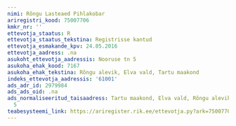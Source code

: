 ```yaml
---
nimi: Rõngu Lasteaed Pihlakobar
ariregistri_kood: 75007706
kmkr_nr: ''
ettevotja_staatus: R
ettevotja_staatus_tekstina: Registrisse kantud
ettevotja_esmakande_kpv: 24.05.2016
ettevotja_aadress: .na
asukoht_ettevotja_aadressis: Nooruse tn 5
asukoha_ehak_kood: 7167
asukoha_ehak_tekstina: Rõngu alevik, Elva vald, Tartu maakond
indeks_ettevotja_aadressis: '61001'
ads_adr_id: 2979984
ads_ads_oid: .na
ads_normaliseeritud_taisaadress: Tartu maakond, Elva vald, Rõngu alevik, Nooruse tn
  5
teabesysteemi_link: https://ariregister.rik.ee/ettevotja.py?ark=75007706&ref=rekvisiidid
---
```

